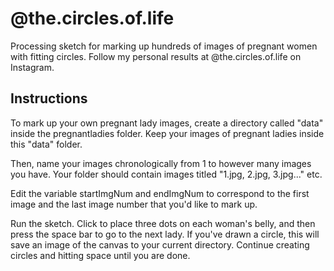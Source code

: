 # @the.circles.of.life

Processing sketch for marking up hundreds of images of pregnant women with fitting circles. Follow my personal results at @the.circles.of.life on Instagram.

## Instructions

To mark up your own pregnant lady images, create a directory called "data" inside the pregnantladies folder. Keep your images of pregnant ladies inside this "data" folder. 

Then, name your images chronologically from 1 to however many images you have. Your folder should contain images titled "1.jpg, 2.jpg, 3.jpg..." etc.

Edit the variable startImgNum and endImgNum to correspond to the first image and the last image number that you'd like to mark up.

Run the sketch. Click to place three dots on each woman's belly, and then press the space bar to go to the next lady. If you've drawn a circle, this will save an image of the canvas to your current directory. Continue creating circles and hitting space until you are done.
